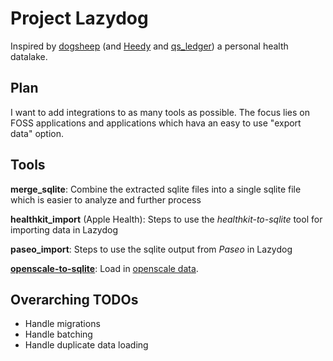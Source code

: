 # Project Lazydog

Inspired by [dogsheep][1] (and [Heedy][2] and [qs_ledger][3]) a personal health datalake.

## Plan

I want to add integrations to as many tools as possible.
The focus lies on FOSS applications and applications which hava an easy to use "export data" option.

## Tools

**merge_sqlite**: Combine the extracted sqlite files into a single sqlite file which is easier to analyze and further process

**healthkit_import** (Apple Health): Steps to use the *healthkit-to-sqlite* tool for importing data in Lazydog

**paseo_import**: Steps to use the sqlite output from *Paseo* in Lazydog

**[openscale-to-sqlite][4]**: Load in [openscale data][5].

## Overarching TODOs
* Handle migrations
* Handle batching
* Handle duplicate data loading



[1]: https://dogsheep.github.io/
[2]: https://heedy.org/
[3]: https://github.com/markwk/qs_ledger
[4]: https://fossil.hillman.dev/openscale-to-sqlite
[5]: https://github.com/oliexdev/openScale